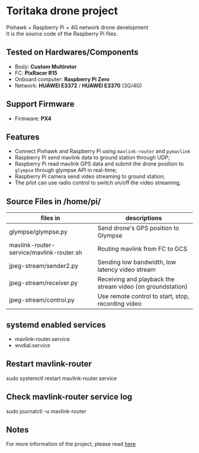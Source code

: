 # Toritaka drone project
Pixhawk + Raspberry Pi + 4G network drone development\
It is the source code of the Raspberry Pi files.

## Tested on Hardwares/Components
- Body: **Custom Multirotor**
- FC: **PixRacer R15**
- Onboard computer: **Raspberry Pi Zero**
- Network: **HUAWEI E3372** / **HUAWEI E3370** (3G/4G)

## Support Firmware
- Firmware: **PX4**

## Features
- Connect Pixhawk and Raspberry Pi using `mavlink-router` and `pymavlink`
- Raspberry Pi send mavlink data to ground station through UDP;
- Raspberry Pi read mavlink GPS data and submit the drone position to `glympse` through glympse API in real-time;
- Raspberry Pi camera send video streaming to ground station;
- The pilot can use radio control to switch on/off the video streaming;

## Source Files in /home/pi/
| files in                                 | descriptions                                               |
| ---------------------------------------- | ---------------------------------------------------------- |
| glympse/glympse.py                       | Send drone's GPS position to Glympse                       |
| mavlink-router-service/mavlink-router.sh | Routing mavlink from FC to GCS                             |
| jpeg-stream/sender2.py                   | Sending low bandwidth, low latency video stream            |
| jpeg-stream/receiver.py                  | Receiving and playback the stream video (on groundstation) |
| jpeg-stream/control.py                   | Use remote control to start, stop, recording video         |

## systemd enabled services
- mavlink-router.service
- wvdial.service

## Restart mavlink-router
sudo systemctl restart mavlink-router.service

## Check mavlink-router service log
sudo journalctl -u mavlink-router

## Notes
For more information of the project, please read [here](https://github.com/rc-bellergy/drone-notes/tree/master/ardupilot/toritaka)
